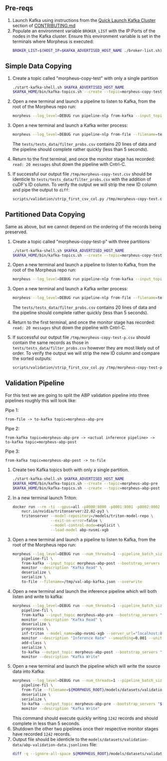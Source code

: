 ## Pre-reqs
1. Launch Kafka using instructions from the [Quick Launch Kafka Cluster](../../CONTRIBUTING.md#quick-launch-kafka-cluster) section of [CONTRIBUTING.md](../../CONTRIBUTING.md)
1. Populate an environment variable `BROKER_LIST` with the IP:Ports of the nodes in the Kafka cluster. Ensure this environment variable is set in the terminals where Morpheus is executed:
    ```bash
    BROKER_LIST=$(HOST_IP=$KAFKA_ADVERTISED_HOST_NAME ./broker-list.sh)
    ```

## Simple Data Copying
1. Create a topic called "morpheus-copy-test" with only a single partition
    ```bash
    ./start-kafka-shell.sh $KAFKA_ADVERTISED_HOST_NAME
    $KAFKA_HOME/bin/kafka-topics.sh --create --topic=morpheus-copy-test  --partitions 1 --bootstrap-server `broker-list.sh`
    ```
1. Open a new terminal and launch a pipeline to listen to Kafka, from the root of the Morpheus repo run:
    ```bash
    morpheus --log_level=DEBUG run pipeline-nlp from-kafka --input_topic morpheus-copy-test --bootstrap_servers "${BROKER_LIST}" deserialize monitor --description read serialize to-file --filename=/tmp/morpheus-copy-test.csv --overwrite
    ```
1. Open a new terminal and launch a Kafka writer process:
    ```bash
    morpheus --log_level=DEBUG run pipeline-nlp from-file --filename=tests/tests_data/filter_probs.csv deserialize  serialize --exclude='^_ts_' to-kafka --output_topic morpheus-copy-test --bootstrap_servers "${BROKER_LIST}"
    ```
    The `tests/tests_data/filter_probs.csv` contains 20 lines of data and the pipeline should complete rather quickly (less than 5 seconds).

1. Return to the first terminal, and once the monitor stage has recorded: `read: 20 messages` shut down the pipeline with Cntrl-C.
1. If successful our output file `/tmp/morpheus-copy-test.csv` should be identicle to `tests/tests_data/filter_probs.csv` with the addition of cuDF's ID column. To verify the output we will strip the new ID column and pipe the output to `diff`:
    ```bash
    scripts/validation/strip_first_csv_col.py /tmp/morpheus-copy-test.csv | diff -q --ignore-all-space tests/tests_data/filter_probs.csv -
    ```

## Partitioned Data Copying
Same as above, but we cannot depend on the ordering of the records being preserved.
1. Create a topic called "morpheus-copy-test-p" with three partitions
    ```bash
    ./start-kafka-shell.sh $KAFKA_ADVERTISED_HOST_NAME
    $KAFKA_HOME/bin/kafka-topics.sh --create --topic=morpheus-copy-test-p  --partitions 3 --bootstrap-server `broker-list.sh`
    ```
1. Open a new terminal and launch a pipeline to listen to Kafka, from the root of the Morpheus repo run:
    ```bash
    morpheus --log_level=DEBUG run pipeline-nlp from-kafka --input_topic morpheus-copy-test-p --bootstrap_servers "${BROKER_LIST}" deserialize monitor --description read serialize to-file --filename=/tmp/morpheus-copy-test-p.csv --overwrite
    ```
1. Open a new terminal and launch a Kafka writer process:
    ```bash
    morpheus --log_level=DEBUG run pipeline-nlp from-file --filename=tests/tests_data/filter_probs.csv deserialize  serialize --exclude='^_ts_' to-kafka --output_topic morpheus-copy-test-p --bootstrap_servers "${BROKER_LIST}"
    ```
    The `tests/tests_data/filter_probs.csv` contains 20 lines of data and the pipeline should complete rather quickly (less than 5 seconds).

1. Return to the first terminal, and once the monitor stage has recorded: `read: 20 messages` shut down the pipeline with Cntrl-C.
1. If successful our output file `/tmp/morpheus-copy-test-p.csv` should contain the same records as those in `tests/tests_data/filter_probs.csv` however they are most likely out of order. To verify the output we will strip the new ID column and compare the sorted outputs:
    ```bash
    scripts/validation/strip_first_csv_col.py /tmp/morpheus-copy-test-p.csv | sort | diff -q --ignore-all-space - <(sort tests/tests_data/filter_probs.csv)
    ```

## Validation Pipeline
For this test we are going to split the ABP validation pipeline into three pipelines roughly this will look like:

Pipe 1:

    from-file -> to-kafka topic=morpheus-abp-pre


Pipe 2:

    from-kafka topic=morpheus-abp-pre -> <actual inference pipeline> -> to-kafka topic=morpheus-abp-post

Pipe 3:

    from-kafka topic=morpheus-abp-post -> to-file

1. Create two Kafka topics both with only a single partition.
    ```bash
    ./start-kafka-shell.sh $KAFKA_ADVERTISED_HOST_NAME
    $KAFKA_HOME/bin/kafka-topics.sh --create --topic=morpheus-abp-pre  --partitions 1 --bootstrap-server `broker-list.sh`
    $KAFKA_HOME/bin/kafka-topics.sh --create --topic=morpheus-abp-post  --partitions 1 --bootstrap-server `broker-list.sh`
    ```
1. In a new terminal launch Triton:
    ```bash
    docker run --rm -ti --gpus=all -p8000:8000 -p8001:8001 -p8002:8002 -v $PWD/models:/models \
        nvcr.io/nvidia/tritonserver:22.02-py3 \
        tritonserver --model-repository=/models/triton-model-repo \
                     --exit-on-error=false \
                     --model-control-mode=explicit \
                     --load-model abp-nvsmi-xgb
    ```
1. Open a new terminal and launch a pipeline to listen to Kafka, from the root of the Morpheus repo run:
    ```bash
    morpheus --log_level=DEBUG run --num_threads=1 --pipeline_batch_size=1024 --model_max_batch_size=1024 \
        pipeline-fil \
        from-kafka --input_topic morpheus-abp-post --bootstrap_servers "${BROKER_LIST}" \
        monitor --description "Kafka Read" \
        deserialize \
        serialize \
        to-file --filename=/tmp/val-abp-kafka.json --overwrite
    ```
1. Open a new terminal and launch the inference pipeline which will both listen and write to kafka:
    ```bash
    morpheus --log_level=DEBUG run --num_threads=1 --pipeline_batch_size=1024 --model_max_batch_size=1024 \
        pipeline-fil \
        from-kafka --input_topic morpheus-abp-pre --bootstrap_servers "${BROKER_LIST}" \
        monitor --description "Kafka Read" \
        deserialize \
        preprocess \
        inf-triton --model_name=abp-nvsmi-xgb --server_url="localhost:8000" --force_convert_inputs=True \
        monitor --description "Inference Rate" --smoothing=0.001 --unit inf \
        add-class \
        serialize \
        to-kafka --output_topic morpheus-abp-post --bootstrap_servers "${BROKER_LIST}" \
        monitor --description "Kafka Write"
    ```
1. Open a new terminal and launch the pipeline which will write the source data into Kafka:
    ```bash
    morpheus --log_level=DEBUG run --num_threads=1 --pipeline_batch_size=1024 --model_max_batch_size=1024 \
        pipeline-fil \
        from-file --filename=${MORPHEUS_ROOT}/models/datasets/validation-data/abp-validation-data.jsonlines \
        deserialize \
        serialize \
        to-kafka --output_topic morpheus-abp-pre --bootstrap_servers "${BROKER_LIST}" \
        monitor --description "Kafka Write"
    ```
    This command should execute quickly writing `1242` records and should complete in less than 5 seconds.
1. Shutdown the other two pipelines once their respective monitor stages have recorded `1242` records.
1. Output file should be identicle to the `models/datasets/validation-data/abp-validation-data.jsonlines` file:
    ```bash
    diff -q --ignore-all-space ${MORPHEUS_ROOT}/models/datasets/validation-data/abp-validation-data.jsonlines /tmp/val-abp-kafka.json
    ```
